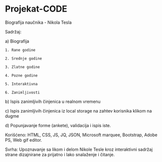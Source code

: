 # Projekat-CODE
Biografija naučnika - Nikola Tesla

Sadržaj:

a) Biografija

    1. Rane godine
    
    2. Srednje godine
    
    3. Zlatne godine
    
    4. Pozne godine
    
    5. Interaktivna
    
    6. Zanimljivosti
    
b) Ispis zanimljivih činjenica u realnom vremenu

c) Ispis zanimljivih činjenica iz local storage na zahtev korisnika klikom na dugme 

d) Popunjavanje forme (ankete), validacija i ispis iste.

Korišćeno: HTML, CSS, JS, JQ, JSON, Microsoft marquee, Bootstrap, Adobe PS, Web gif editor.

Svrha: Upoznavanje sa likom i delom Nikole Tesle kroz interaktivni sadržaj strane dizajnirane
za prijatno i lako snalaženje i čitanje.
